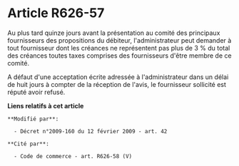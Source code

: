 # Article R626-57

Au plus tard quinze jours avant la présentation au comité des principaux fournisseurs des propositions du débiteur,
l'administrateur peut demander à tout fournisseur dont les créances ne représentent pas plus de 3 % du total des créances
toutes taxes comprises des fournisseurs d'être membre de ce comité. 

A défaut d'une acceptation écrite adressée à l'administrateur dans un délai de huit jours à compter de la réception de
l'avis, le fournisseur sollicité est réputé avoir refusé.

**Liens relatifs à cet article**

	**Modifié par**:

	  - Décret n°2009-160 du 12 février 2009 - art. 42

	**Cité par**:

	  - Code de commerce - art. R626-58 (V)

